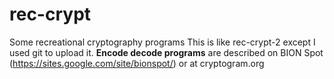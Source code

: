 # rec-crypt
Some recreational cryptography programs
This is like rec-crypt-2 except I used git to upload it.
**Encode decode programs** are described on BION Spot (https://sites.google.com/site/bionspot/)
or at cryptogram.org
